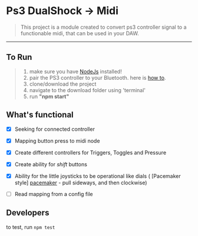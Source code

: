 Ps3 DualShock -> Midi
=====================

>This project is a module created to convert ps3 controller signal to a functionable midi, that can be used in your DAW.

- - - 

To Run
-------

> 1. make sure you have [NodeJs][NodeJs] installed!
> 1. pair the PS3 controller to your Bluetooth. here is [how to][pairOsx].
> 1. clone/download the project
> 1. navigate to the download folder using 'terminal'
> 1. run  **"npm start"**


What's functional
-----------------

- [x] Seeking for connected controller
- [x] Mapping button press to midi node
- [x] Create different controllers for Triggers, Toggles and Pressure
- [x] Create ability for _shift_ buttons
- [x] Ability for the little joysticks to be operational like dials ( [Pacemaker style] [pacemaker] - pull sideways, and then clockwise)
- [ ] Read mapping from a config file


Developers
-----------------
to test, run ```npm test```


[pacemaker]:http://www.youtube.com/watch?v=F9_0tUxdTZY
[NodeJs]:http://nodejs.org/
[pairOsx]:http://www.youtube.com/watch?v=5tEiiveuhRA